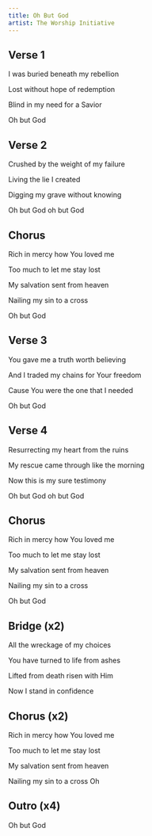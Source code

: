```yaml
---
title: Oh But God
artist: The Worship Initiative
---
```


## Verse 1

I was buried beneath my rebellion

Lost without hope of redemption

Blind in my need for a Savior

Oh but God

## Verse 2

Crushed by the weight of my failure

Living the lie I created

Digging my grave without knowing

Oh but God oh but God

## Chorus

Rich in mercy how You loved me

Too much to let me stay lost

My salvation sent from heaven

Nailing my sin to a cross

Oh but God

## Verse 3

You gave me a truth worth believing

And I traded my chains for Your freedom

Cause You were the one that I needed

Oh but God

## Verse 4

Resurrecting my heart from the ruins

My rescue came through like the morning

Now this is my sure testimony

Oh but God oh but God

## Chorus 

Rich in mercy how You loved me

Too much to let me stay lost

My salvation sent from heaven

Nailing my sin to a cross

Oh but God

## Bridge (x2)

All the wreckage of my choices

You have turned to life from ashes

Lifted from death risen with Him

Now I stand in confidence

## Chorus (x2)

Rich in mercy how You loved me

Too much to let me stay lost

My salvation sent from heaven

Nailing my sin to a cross Oh

## Outro (x4)

Oh but God